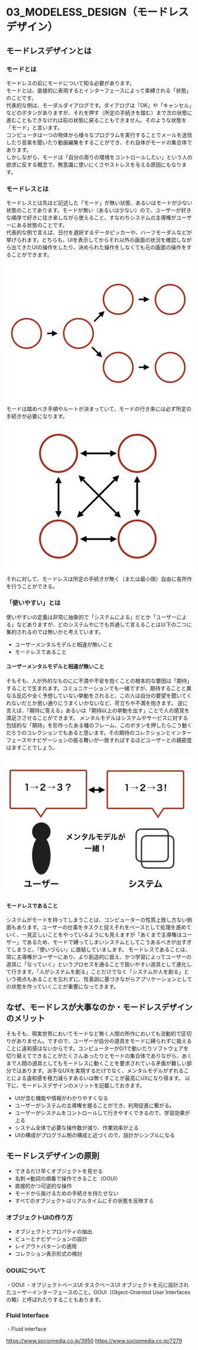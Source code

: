 # 03_MODELESS_DESIGN（モードレスデザイン）

## モードレスデザインとは
### モードとは
モードレスの前にモードについて知る必要があります。   
モードとは、直接的に表現するとインターフェースによって束縛される「状態」のことです。   
代表的な例は、モーダルダイアログです。ダイアログは「OK」や「キャンセル」などのボタンがありますが、それを押す（所定の手続きを踏む）まで次の状態に進むこともできなければ前の状態に戻ることもできません。そのような状態を「モード」と言います。   
コンピュータは一つの物体から様々なプログラムを実行することでメールを送信したり音楽を聞いたり動画編集をすることができ、それ自体がモードの集合体であります。   
しかしながら、モードは「自分の周りの環境をコントロールしたい」という人の欲求に反する概念で、無意識に使いにくさやストレスを与える原因にもなります。

### モードレスとは
モードレスとは先ほど記述した「モード」が無い状態、あるいはモードが少ない状態のことであります。モードが無い（あるいは少ない）ので、ユーザーが好きな順序で好きに往き来しながら使えること、すなわちシステムの主導権がユーザーにある状態のことです。   
代表的な例で言えば、日付を選択するデータピッカーや、ハーフモーダルなどが挙げられます。どちらも、UIを表示してからそれ以外の画面の状況を確認しながら出てきたUIの操作をしたり、決められた操作をしなくても元の画面の操作をすることができます。

<img src="https://github.com/isihigameKoudai/koudai-ishigame/blob/master/assets/img/mode_flow.png" />
モードは踏めべき手順やルートが決まっていて、モードの行き来には必ず所定の手続きが必要になります。

<img src="https://github.com/isihigameKoudai/koudai-ishigame/blob/master/assets/img/modeless_flow.png" />   
それに対して、モードレスは所定の手続きが無く（または最小限）自由に各所作を行うことができる。

### 「使いやすい」とは

使いやすいの定義は非常に抽象的で「システムによる」だとか「ユーザーによる」などありますが、どのシステムやにでも共通して言えることは以下の二つに集約されるのでは無いかと考えています。

- ユーザーメンタルモデルと相違が無いこと
- モードレスであること 

#### ユーザーメンタルモデルと相違が無いこと
そもそも、人が外的なものにに不満や不安を抱くことの根本的な要因は「期待」することで生まれます。コミュニケーションでも一緒ですが、期待することと異なる反応や全く予想していない挙動をされると、この人は自分の要望を聞いてくれないだとか思い通りにうまくいかないなど、苛立ちや不満を抱きます。
逆に言えば、「期待に答える」あるいは「期待以上の挙動を出す」ことで人の感覚を満足ささせることができます。
メンタルモデルはシステムやサービスに対する包括的な「期待」を形作ったある種のフレーム、このボタンを押したらこう動くだろうのコレクションでもあると思います。その期待のコレクションとインターフェースやナビゲーションの振る舞いが一致すればするほどユーザーとの親密度はますことでしょう。

<img src="https://github.com/isihigameKoudai/koudai-ishigame/blob/master/assets/img/mental_model.png" />

#### モードレスであること
システムがモードを持ってしまうことは、コンピューターの性質上致し方ない側面もあります。ユーザーの仕事をタスクと捉えそれをベースとして処理を進めていく、一見正しいことをやっているようにも見えますが「あくまで主導権はユーザー」であるため、モードで縛ってしまいシステムとしてこうあるべきが出すぎてしまうと、「使いづらい」に直結していまします。
モードレスであることは、常に主導権がユーザーにあり、より創造的に扱え、かつ学習によってユーザーの道具に「なっていく」というプロセスを通ることで扱いやすい道具として進化して行きます。「人がシステムを創る」ことだけでなく「システムが人を創る」という視点もあることを忘れずに、性善説に基づきながらアプリケーションとしての状態を作っていくことが重要になってきます。

## なぜ、モードレスが大事なのか・モードレスデザインのメリット

そもそも、現実世界においてモードなど無く人間の所作においても流動的で区切りがありません。ですので、ユーザーが自分の道具をモードに縛られずに扱えることに違和感はないからです。コンピューターが0/1で動いたりソフトウェアを切り替えてできることがたくさんあったりとモードの集合体でありながら、あくまで人間の道具としてもモードレスに動くことを要求されている矛盾が難しい部分ではあります。派手なUXを実現するだけでなく、メンタルモデルがずれることによる違和感を極力減らすあるいは無くすことが最高にUXになり得ます。
以下に、モードレスデザインのメリットを記載しておきます。

- UIが含む機能や情報がわかりやすくなる
- ユーザーがシステムの主導権を握ることができ、利用促進に繋がる。
- ユーザーがシステムをコントロールして行きやすくできるので、学習効果が上る
- システム全体で必要な操作数が減り、作業効率が上る
- UIの構成がプログラム側の構成と近づくので、設計がシンプルになる

## モードレスデザインの原則

- できるだけ早くオブジェクトを見せる
- 名刺→動詞の順番で操作できること（OOUI）
- 直接的かつ可逆的な操作
- モードから抜けるための手続きを持たせない
- すべてのオブジェクトはリアルタイムにその状態を反映する

### オブジェクトUIの作り方

- オブジェクトとプロパティの抽出
- ビューとナビゲーションの設計
- レイアウトパターンの適用
- コレクション表示形式の検討

### OOUIについて

・OOUI
・オブジェクトベースUI タスクベースUI
オブジェクトを元に設計されたユーザーインターフェースのこと。OOUI（Object-Oriented User Interfacesの略）と呼ばれたりすることもあります。

### Fluid Interface

・Fluid interface




https://www.sociomedia.co.jp/3950
https://www.sociomedia.co.jp/7279
